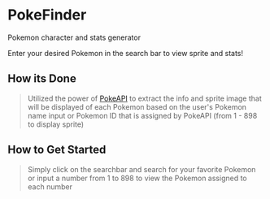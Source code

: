 # PokeFinder
 Pokemon character and stats generator
 
 Enter your desired Pokemon in the search bar to view sprite and stats!

## How its Done
> Utilized the power of [PokeAPI](https://pokeapi.co/) to extract the info and sprite image that will be displayed of each Pokemon based on the user's Pokemon name input or Pokemon ID that is assigned by PokeAPI (from 1 - 898 to display sprite)

## How to Get Started
> Simply click on the searchbar and search for your favorite Pokemon or input a number from 1 to 898 to view the Pokemon assigned to each number
